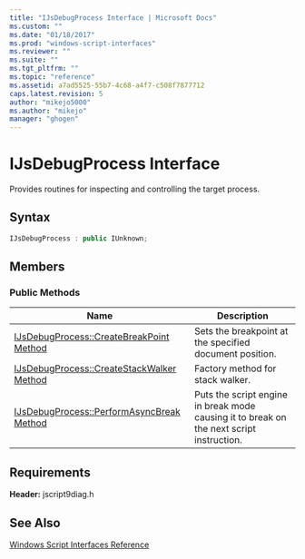 ```yaml
---
title: "IJsDebugProcess Interface | Microsoft Docs"
ms.custom: ""
ms.date: "01/18/2017"
ms.prod: "windows-script-interfaces"
ms.reviewer: ""
ms.suite: ""
ms.tgt_pltfrm: ""
ms.topic: "reference"
ms.assetid: a7ad5525-55b7-4c68-a4f7-c508f7877712
caps.latest.revision: 5
author: "mikejo5000"
ms.author: "mikejo"
manager: "ghogen"
---
```

# IJsDebugProcess Interface
Provides routines for inspecting and controlling the target process.  
  
## Syntax  
  
```cpp
IJsDebugProcess : public IUnknown;  
```  
  
## Members  
  
### Public Methods  
  
|Name|Description|  
|----------|-----------------|  
|[IJsDebugProcess::CreateBreakPoint Method](../../winscript/reference/ijsdebugprocess-createbreakpoint-method.md)|Sets the breakpoint at the specified document position.|  
|[IJsDebugProcess::CreateStackWalker Method](../../winscript/reference/ijsdebugprocess-createstackwalker-method.md)|Factory method for stack walker.|  
|[IJsDebugProcess::PerformAsyncBreak Method](../../winscript/reference/ijsdebugprocess-performasyncbreak-method.md)|Puts the script engine in break mode causing it to break on the next script instruction.|  
  
## Requirements  
 **Header:** jscript9diag.h  
  
## See Also  
 [Windows Script Interfaces Reference](../../winscript/reference/windows-script-interfaces-reference.md)
